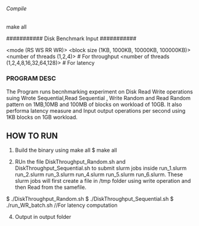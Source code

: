 ###### Compile ######

make all

########### Disk Benchmark Input ###########

<mode (RS WS RR WR)>
<block size (1KB, 1000KB, 10000KB, 100000KB)>
<number of threads (1,2,4)> # For throughput
<number of threads (1,2,4,8,16,32,64,128)> # For latency

### PROGRAM DESC ###
The Program runs becnhmarking experiment on Disk Read Write operations suing Wrote Sequential,Read Sequential , Write Random and Read Random pattern on 1MB,10MB and 100MB of blocks on workload of 10GB.
It also performa latency measure and Input output operations per second using 1KB blocks on 1GB workload. 


## HOW TO RUN ##
1. Build the binary using make all
$ make all

2. RUn the file DiskThroughput_Random.sh and DiskThroughput_Sequential.sh to submit slurm jobs inside run_1.slurm run_2.slurm run_3.slurm run_4.slurm run_5.slurm run_6.slurm.
  These slurm jobs will first create a file in /tmp folder using write operation and then Read from the samefile.
	
$ ./DiskThroughput_Random.sh
$ ./DiskThroughput_Sequential.sh 
$ ./run_WR_batch.sh 	              //For latency computation

4. Output in output folder




